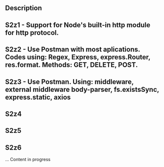 ## Description
## S2z1 - Support for Node's built-in http module for http protocol.
## S2z2 - Use Postman with most aplications. Codes using: Regex, Express, express.Router, res.format. Methods: GET, DELETE, POST.
## S2z3 - Use Postman. Using: middleware, external middleware body-parser, fs.existsSync, express.static, axios
## S2z4
## S2z5
## S2z6
  ...
Content in progress
